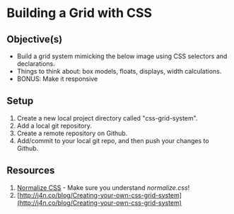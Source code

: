 # Building a Grid with CSS

## Objective(s)

- Build a grid system mimicking the below image using CSS selectors and declarations.
- Things to think about: box models, floats, displays, width calculations.
- BONUS: Make it responsive

## Setup

1. Create a new local project directory called "css-grid-system".
1. Add a local git repository.
1. Create a remote repository on Github.
1. Add/commit to your local git repo, and then push your changes to Github.


## Resources

1. [Normalize CSS](http://nicolasgallagher.com/about-normalize-css/) - Make sure you understand *normalize.css*!
1. [http://j4n.co/blog/Creating-your-own-css-grid-system](http://j4n.co/blog/Creating-your-own-css-grid-system)
